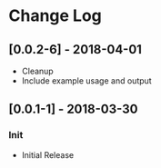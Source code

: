 # Change Log

## [0.0.2-6] - 2018-04-01
- Cleanup
- Include example usage and output

## [0.0.1-1] - 2018-03-30
### Init
- Initial Release


